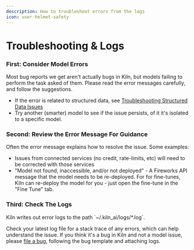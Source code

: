```yaml
---
description: How to troubleshoot errors from the logs
icon: user-helmet-safety
---
```


# Troubleshooting & Logs

### First: Consider Model Errors

Most bug reports we get aren't actually bugs in Kiln, but models failing to perform the task asked of them. Please read the error messages carefully, and follow the suggestions.

* If the error is related to structured data, see [Troubleshooting Structured Data Issues](structured-data-json.md#troubleshooting-structured-data-issues)
* Try another (smarter) model to see if the issue persists, of it it's isolated to a specific model.

### Second: Review the Error Message For Guidance

Often the error message explains how to resolve the issue. Some examples:

* Issues from connected services (no credit, rate-limits, etc) will need to be corrected with those services
* "Model not found, inaccessible, and/or not deployed" - A Fireworks API message that the model needs to be re-deployed. For for fine-tunes, Kiln can  re-deploy the model for you - just open the fine-tune in the "Fine Tune" tab.

### Third: Check The Logs

Kiln writes out error logs to the path \`\~/.kiln\_ai/logs/\*.log\`.

Check your latest log file for a stack trace of any errors, which can help understand the issue. If you think it's a bug in Kiln and not a model issue, please [file a bug](https://github.com/Kiln-AI/Kiln/issues), following the bug template and attaching logs.

